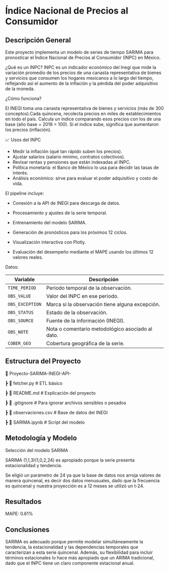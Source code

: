 # Índice Nacional de Precios al Consumidor 

## Descripción General
Este proyecto implementa un modelo de series de tiempo SARIMA para pronosticar el Índice Nacional de Precios al Consumidor (INPC) en México. 

¿Qué es un INPC?
INPC es un indicador económico del Inegi que mide la variación promedio de los precios de una canasta representativa de bienes y servicios que consumen los hogares mexicanos a lo largo del tiempo, reflejando así el aumento de la inflación y la pérdida del poder adquisitivo de la moneda. 

¿Cómo funciona?

El INEGI toma una canasta representativa de bienes y servicios (más de 300 conceptos).Cada quincena, recolecta precios en miles de establecimientos en todo el país. Calcula un índice comparando esos precios con los de una base (año base = 2018 = 100).
Si el índice sube, significa que aumentaron los precios (inflación).

📈 Usos del INPC

* Medir la inflación (qué tan rápido suben los precios).
* Ajustar salarios (salario mínimo, contratos colectivos).
* Revisar rentas y pensiones que están indexadas al INPC.
* Política monetaria: el Banco de México lo usa para decidir las tasas de interés.
* Análisis económico: sirve para evaluar el poder adquisitivo y costo de vida.


El pipeline incluye:

- Conexión a la API de INEGI para descarga de datos.

- Procesamiento y ajustes de la serie temporal.

- Entrenamiento del modelo SARIMA.

- Generación de pronósticos para los próximos 12 ciclos.

- Visualización interactiva con Plotly.

- Evaluación del desempeño mediante el MAPE usando los últimos 12 valores reales.


Datos:

| Variable        | Descripción                                                         |
| --------------- | ------------------------------------------------------------------- |
| `TIME_PERIOD`   | Periodo temporal de la observación.                                 |
| `OBS_VALUE`     | Valor del INPC en ese periodo.                                      |
| `OBS_EXCEPTION` | Marca si la observación tiene alguna excepción.                     |
| `OBS_STATUS`    | Estado de la observación.                                           |
| `OBS_SOURCE`    | Fuente de la información (INEGI).                                   |
| `OBS_NOTE`      | Nota o comentario metodológico asociado al dato.                    |
| `COBER_GEO`     | Cobertura geográfica de la serie.                                   |


## Estructura del Proyecto
📂 Proyecto-SARIMA-INEGI-API-

 ┣ 📜 fetcher.py         # ETL básico 

 ┣ 📜 README.md          # Explicación del proyecto

 ┣ 📜 .gitignore         # Para ignorar archivos sensibles o pesados

 ┣ 📜 observaciones.csv  # Base de datos del INEGI 
 
 ┣ 📜 SARIMA.ipynb       # Script del modelo 
 


## Metodología y Modelo

Selección del modelo SARIMA

SARIMA (1,1,3)(1,0,2,24) es apropiado porque la serie presenta estacionalidad y tendencia.

Se eligió un parámetro de 24 ya que la base de datos nos arroja valores de manera quincenal, es decir dos datos menusuales, dado que la frecuencia es quincenal y nuestra proyección es a 12 meses se utilizó un t-24. 



## Resultados

MAPE: 0.61%


## Conclusiones

SARIMA es adecuado porque permite modelar simultáneamente la tendencia, la estacionalidad y las dependencias temporales que caracterizan a esta serie quincenal. Además, su flexibilidad para incluir términos estacionales lo hace más apropiado que un ARIMA tradicional, dado que el INPC tiene un claro componente estacional anual.


